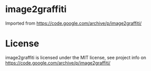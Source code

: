 # image2graffiti
Imported from https://code.google.com/archive/p/image2graffiti/

# License 
image2graffiti is licensed under the MIT license, see project info on https://code.google.com/archive/p/image2graffiti/
